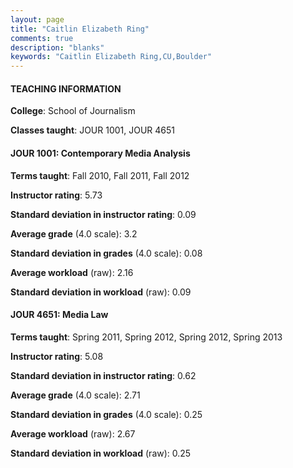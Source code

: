 ```yaml
---
layout: page
title: "Caitlin Elizabeth Ring" 
comments: true
description: "blanks"
keywords: "Caitlin Elizabeth Ring,CU,Boulder"
---
```

<head>
<script src="https://ajax.googleapis.com/ajax/libs/jquery/2.1.3/jquery.min.js"></script>
<script src="https://dl.dropboxusercontent.com/s/pc42nxpaw1ea4o9/highcharts.js?dl=0"></script>
<!-- <script src="../assets/js/highcharts.js"></script> -->
<style type="text/css">@font-face {
	font-family: "Bebas Neue";
	src: url(https://www.filehosting.org/file/details/544349/BebasNeue Regular.otf) format("opentype");
	}
	h1.Bebas { 
		font-family: "Bebas Neue", Verdana, Tahoma;
	}
</style>
</head>
	   
#### TEACHING INFORMATION

**College**: School of Journalism

**Classes taught**: JOUR 1001, JOUR 4651

#### JOUR 1001: Contemporary Media Analysis

**Terms taught**: Fall 2010, Fall 2011, Fall 2012

**Instructor rating**: 5.73

**Standard deviation in instructor rating**: 0.09

**Average grade** (4.0 scale): 3.2

**Standard deviation in grades** (4.0 scale): 0.08

**Average workload** (raw): 2.16

**Standard deviation in workload** (raw): 0.09

#### JOUR 4651: Media Law

**Terms taught**: Spring 2011, Spring 2012, Spring 2012, Spring 2013

**Instructor rating**: 5.08

**Standard deviation in instructor rating**: 0.62

**Average grade** (4.0 scale): 2.71

**Standard deviation in grades** (4.0 scale): 0.25

**Average workload** (raw): 2.67

**Standard deviation in workload** (raw): 0.25

